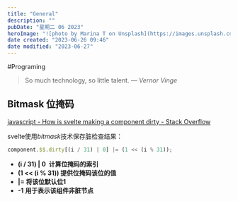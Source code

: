 ```yaml
---
title: "General"
description: ""
pubDate: "星期二 06 2023"
heroImage: "![photo by Marina T on Unsplash](https://images.unsplash.com/photo-1571678348855-32ee2bfcea89?crop=entropy&cs=srgb&fm=jpg&ixid=M3wzNjM5Nzd8MHwxfHJhbmRvbXx8fHx8fHx8fDE2ODc4NDQ3MzF8&ixlib=rb-4.0.3&q=85&w=1200&h=400)"
date created: "2023-06-26 09:46"
date modified: "2023-06-27"
---
```


#Programing 

> So much technology, so little talent.
> — <cite>Vernor Vinge</cite>

## Bitmask 位掩码
[javascript - How is svelte making a component dirty - Stack Overflow](https://stackoverflow.com/questions/59541070/how-is-svelte-making-a-component-dirty)

svelte使用$bitmask$技术保存脏检查结果：
```js
component.$$.dirty[(i / 31) | 0] |= (1 << (i % 31));
```
- **(i / 31) | 0  计算位掩码的索引**
- **(1 << (i % 31)) 提供位掩码该位的值**
- **|= 将该位默认位1**
- **-1** **用于表示该组件非脏节点**










